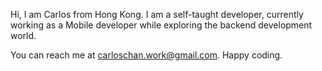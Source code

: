 Hi, I am Carlos from Hong Kong. 
I am a self-taught developer, currently working as a Mobile developer while exploring the backend development world.

You can reach me at carloschan.work@gmail.com. Happy coding.
